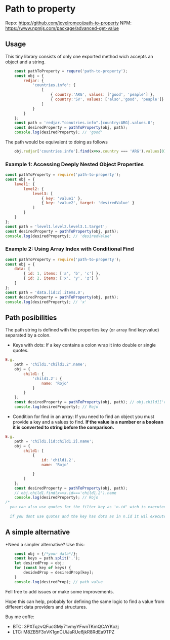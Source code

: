 # Path to property
Repo: https://github.com/jovelromeo/path-to-property
NPM: https://www.npmjs.com/package/advanced-get-value

## Usage
This tiny library consists of only one exported method wich accepts an object and a string.
```js
    const pathToProperty = requre('path-to-property');
    const obj = {
        redjar: {
            'countries.info': {
                [
                    { country:'ARG', values: ['good', 'peaple'] },
                    { country:'SV', values: ['also','good', 'peaple']}
                ]
            }
        }
    }; 
    const path = 'redjar."conutries.info".[country:ARG].values.0';
    const desiredProperty = pathToProperty(obj, path); 
    console.log(desiredProperty); // 'good'
```
The path would be equivalent to doing as follows
```js
    obj.redjar['countries.info'].find(x=>x.country === 'ARG').values[0] // 'good'
```

### Example 1: Accessing Deeply Nested Object Properties
```js
const pathToProperty = require('path-to-property');
const obj = {
    level1: {
        level2: {
            level3: [
                { key: 'value1' },
                { key: 'value2', target: 'desiredValue' }
            ]
        }
    }
};
const path = 'level1.level2.level3.1.target';
const desiredProperty = pathToProperty(obj, path);
console.log(desiredProperty); // 'desiredValue'
```

### Example 2: Using Array Index with Conditional Find
```js
const pathToProperty = require('path-to-property');
const obj = {
    data: [
        { id: 1, items: ['a', 'b', 'c'] },
        { id: 2, items: ['x', 'y', 'z'] }
    ]
};
const path = 'data.[id:2].items.0';
const desiredProperty = pathToProperty(obj, path);
console.log(desiredProperty); // 'x'
```

## Path posibilities
The path string is defined with the properties key (or array find key:value) separated by a colon.
- Keys with dots: 
 If a key contains a colon wrap it into double or single quotes.
```js
E.g.
    path = 'child1."child1.2".name';
    obj = {
        child1: {
            'child1.2': {
                name: 'Rojo'
            }
        }
    };
    const desiredProperty = pathToProperty(obj, path); // obj.child1['child.2'].name
    console.log(desiredProperty); // Rojo

```
- Condition for find in an array: 
 If you need to find an object you must provide a key and a values to find. **If the value is a number or a boolean it is converted to string before the comparison.**
```js
E.g.
    path = 'child1.[id:child1.2].name';
    obj = {
        child1: [
            {
                id: 'child1.2',
                name: 'Rojo'

            }
        ]
    };
    const desiredProperty = pathToProperty(obj, path); 
    // obj.child1.find(x=>x.id==='child1.2').name
    console.log(desiredProperty); // Rojo
/*
  you can also use quotes for the filter key as 'n.id' wich is executed this way: [..] .filter(x=>x['n.id'] === <value>) [..]
  
  if you dont use quotes and the key has dots as in n.id it wil executed this way: [..] .filter(x=>x.n.id === <value>) [..]
```

## A simple alternative
*Need a simpler alternative? Use this: 
```js
    const obj = {/*your data*/};
    const keys = path.split('.');
    let desiredProp = obj;
    for (const key of keys) {
        desidedProp = desiredProp[key];
    }
    console.log(desiredProp); // path value
```

Fell free to add issues or make some improvements.

Hope this can help, probably for defining the same logic to find a value from different data providers and structures.

Buy me coffe:
- BTC: 3PXTqzvQFucGMy71vmyYFwnTKmQCAYKozj
- LTC: M8ZB5F3xVK1gnCUiJaRUe6jkR8RdEa9TPZ 
